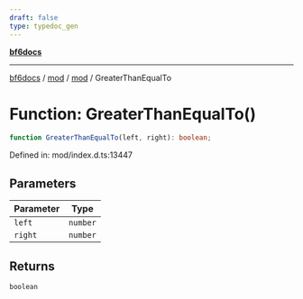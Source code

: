 ```yaml
---
draft: false
type: typedoc_gen
---
```


[**bf6docs**](../../../_index.md)

***

[bf6docs](../../../_index.md) / [mod](../../_index.md) / [mod](../_index.md) / GreaterThanEqualTo

# Function: GreaterThanEqualTo()

```ts
function GreaterThanEqualTo(left, right): boolean;
```

Defined in: mod/index.d.ts:13447

## Parameters

| Parameter | Type |
| ------ | ------ |
| `left` | `number` |
| `right` | `number` |

## Returns

`boolean`
